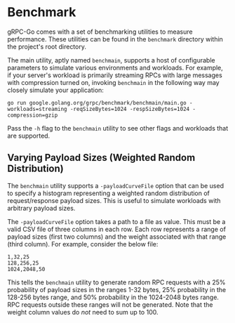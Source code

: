 # Benchmark

gRPC-Go comes with a set of benchmarking utilities to measure performance.
These utilities can be found in the `benchmark` directory within the project's
root directory.

The main utility, aptly named `benchmain`, supports a host of configurable
parameters to simulate various environments and workloads. For example, if your
server's workload is primarily streaming RPCs with large messages with
compression turned on, invoking `benchmain` in the following way may closely
simulate your application:

    go run google.golang.org/grpc/benchmark/benchmain/main.go -workloads=streaming -reqSizeBytes=1024 -respSizeBytes=1024 -compression=gzip

Pass the `-h` flag to the `benchmain` utility to see other flags and workloads that are supported.

## Varying Payload Sizes (Weighted Random Distribution)

The `benchmain` utility supports a `-payloadCurveFile` option that can be used
to specify a histogram representing a weighted random distribution of
request/response payload sizes. This is useful to simulate workloads with
arbitrary payload sizes.

The `-payloadCurveFile` option takes a path to a file as value. This must be a
valid CSV file of three columns in each row. Each row represents a range of
payload sizes (first two columns) and the weight associated with that range
(third column). For example, consider the below file:

```csv
1,32,25
128,256,25
1024,2048,50
```

This tells the `benchmain` utility to generate random RPC requests with a 25%
probability of payload sizes in the ranges 1-32 bytes, 25% probability in the
128-256 bytes range, and 50% probability in the 1024-2048 bytes range. RPC
requests outside these ranges will not be generated. Note that the weight
column values do _not_ need to sum up to 100.
